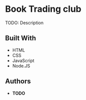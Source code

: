 # Book Trading club

TODO: Description

## Built With

* HTML
* CSS
* JavaScript
* Node.JS

## Authors

* **TODO**
